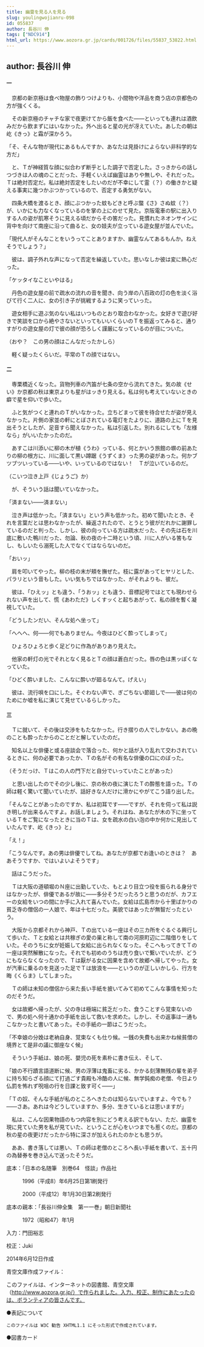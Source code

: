 ```yaml
---
title: 幽霊を見る人を見る
slug: youlingwojianru-098
id: 055837
author: 長谷川 伸
tags: ["NDC914"]
html_url: https://www.aozora.gr.jp/cards/001726/files/55837_53822.html
---
```


## author: 長谷川 伸

#### 一




　京都の新京極は食べ物屋の飾りつけよりも、小間物や洋品を商う店の京都色の方が強くくる。

　その新京極のチャチな家で夜更けてから飯を食べた――といっても連れは酒飲みだから飲まずにはいなかった。外へ出ると星の光が冴えていた。あしたの朝は屹《きっ》と霜が深かろう。

「そ、そんな物が現代にあるもんですか、あなたは見掛けによらない非科学的な方だ」

　と、Ｔが神経質な顔に似合わず断乎とした調子で否定した。さっきからの話しつづきは人の魂のことだった、手軽くいえば幽霊はありや無しや、それだった。Ｔは絶対否定だ。私は絶対否定をしたいのだが不幸にして霊（？）の働きかと疑える事実に幾つかぶつかっているので、否定する勇気がない。

　四条大橋を渡るとき、顔にぶつかった蚊もどきと呼ぶ螫《さ》さぬ蚊（？）が、いかにも力なくなっているのを掌の上にのせて見た。京阪電車の駅に出入りする人の姿が肌寒そうに見える頃だからその筈だった。見慣れたネオンサインに背中を向けて南座に沿って曲ると、女の妓夫が立っている遊女屋が並んでいた。

「現代人がそんなことをいうってことありますか、幽霊なんてあるもんか。ねえそうでしょう？」

　彼は、調子外れな声になって否定を繰返していた。思いなしか彼は変に熱心だった。

「ケッタイなこといやはる」

　丹色の遊女屋の前で疏水の流れの音を聞き、向う岸の八百政の灯の色を淡く浴びて行く二人に、女の引き子が挑戦するように笑っていった。

　遊女相手に遊ぶ気のない私はいつものとおり取合わなかった。女好きで遊び好きで笑談を口から絶やさないといってもいいくらいのＴを振返ってみると、通りすがりの遊女屋の灯で彼の顔が恐ろしく謹厳になっているのが目についた。

（おや？　この男の顔はこんなだったかしら）

　軽く疑ったくらいだ。平常のＴの顔ではない。



#### 二




　専栗橋近くなった。貨物列車の汽笛が七条の空から流れてきた。気の故《せい》か京都の秋は東京よりも星がはッきり見える。私は何も考えていないときの癖で星を仰いで歩いた。

　ふと気がつくと連れのＴがいなかった。立ちどまって彼を待合せたが姿が見えなかった。片側の家並の軒にとぼされている電灯をたよりに、道路の上にＴを見出そうとしたが、足音すら聞えなかった。私は引返した。別れるにしても「左様なら」がいいたかったのだ。

　あすこは川添いに柳の木が植《うわ》っている、何とかいう旅館の塀の前あたりの柳の根方に、川に面して黒い蹲踞《うずくま》った男の姿があった。何かブツブツいっている――いや、いっているのではない！　Ｔが泣いているのだ。

（こいつ泣き上戸《じょうご》か）

　が、そういう話は聞いていなかった。

「済まない――済まない」

　泣き声は低かった。「済まない」という声も低かった。初めて聞いたとき、それを言葉だとは思わなかったが、繰返されたので、とうとう彼がだれかに謝罪しているのだと判った、しかし、彼の向っている方は疏水だった、その先は石を川底に敷いた鴨川だった、勿論、秋の夜の十二時という頃、川に人がいる筈もなし、もしいたら溺死した人でなくてはならないのだ。

「おいッ」

　肩を叩いてやった。柳の枝の末が頬を撫ぜた。枝に露があってヒヤリとした、パラリという音もした。いい気もちではなかった、がそれよりも、彼だ。

　彼は、「ひえッ」とも違う、「うおッ」とも違う、音標記号ではとても現わせられない声を出して、慌《あわただ》しくすッくと起ちあがって、私の顔を暫く凝視していた。

「どうしたンだい、そんな処へ坐って」

「へへへ、何――何でもありません。今夜はひどく酔ってしまって」

　ひょろひょろと歩く足どりに作為がありあり見えた。

　他家の軒灯の光でそれとなく見るとＴの顔は蒼白だった。唇の色は黒ッぽくなっていた。

「ひどく酔いました、こんなに酔いが廻るなんて。げえい」

　彼は、流行唄を口にした。そぐわない声で、ぎごちない節廻しで――彼は何のためにか嘘を私に演じて見せているらしかった。



#### 三




　Ｔに就いて、その後は交渉をもたなかった。行き摺りの人でしかない。あの晩のことも酔ったからのことだと解していたのだ。

　知名以上な俳優と或る座談会で落合った、何かと話が入り乱れて交わされているときに、何の必要であったか、Ｔの名がその有名な俳優の口にのぼった。

（そうだっけ、Ｔはこの人の門下だと自分でいっていたことがあった）

　と思い出したのでその少し後に、京の秋の夜に演じたＴの酔態を語った。Ｔの師は軽く驚いて聞いていたが、話好きな人だけに滑かにやがてこう語り出した。

「そんなことがあったのですか、私は初耳です――ですが、それを伺って私は説き明しが出来るんですよ。お話しましょう。それはね、あなたが木の下に坐っているＴをご覧になったときに当のＴは、女を疏水の白い泡の中か何かに見出していたんです、屹《きっ》と」

「え！」

「こうなんです。あの男は俳優でしてね。あなたが京都でお逢いのときは？　ああそうですか、ではいよいよそうです」

　話はこうだった。

　Ｔは大阪の道頓堀のＮ座に出勤していた、もとより目立つ役を振られる身分ではなかったが、俳優であるが故に――多分そうだったろうと思うのだが、カフエーの女給をいつの間にか手に入れて喜んでいた。女給は広島市から十里ばかりの貧乏寺の僧侶の一人娘で、年は十七だった。美貌ではあったが無智だったという。

　大阪から京都それから神戸、Ｔの出ている一座はその三カ所をぐるぐる興行して歩いた、Ｔと女給とは共稼ぎの愛の巣と称して南の河原町辺に二階借りをしていた。そのうちに女が妊娠して女給に出られなくなった。そこへもってきてＴの一座は突然解散になった。それでも初めのうちは売り食いで繋いでいたが、どうにもならなくなったので、Ｔは厭がる女に因果を含めて故郷へ帰してやった。女が汽車に乗るのを見送った足でＴは放浪を――というのが正しいかしら、行方を晦《くらま》してしまった。

　Ｔの師は未知の僧侶から来た長い手紙を披いてみて初めてこんな事情を知ったのだそうだ。

　女は故郷へ帰ったが、父の寺は極端に貧乏だった、食うことすら覚束ないので、男の処へ何十通かの手紙を出して救いを求めた。しかし、その返事は一通もこなかったと書いてあった。その手紙の一節はこうだった。

「不幸娘の分娩は老衲自身、覚束なくも仕り候。一銭の失費も出来かね候貧僧の境界とて是非の議に御座なく候」

　そういう手紙は、娘の死、嬰児の死を素朴に書き伝え、そして、

「娘の不行蹟言語道断に候、男の浮薄は鬼畜に劣る、かかる刻薄無残の輩を弟子に持ち知らざる顔にて打過ごす貴殿も冷酷の人に候、無学鈍痴の老僧、今日より仏罰を怖れず呪咀の行を日課と致す可く――」

「Ｔの奴、そんな手紙が私のところへきたのは知らないでいますよ、今でも？――さあ。あれは今どうしていますか、多分、生きているとは思いますが」

　私は、こんな因果物語のもつ内容を別にどう考える訳でもない、ただ、幽霊を現に見ていた男を私が見ていた、ということが心をいつまでも惹くのだ。京都の秋の星の夜更けだったから特に深さが加えられたのかとも思うが。

　ああ、書き落しては悪い、Ｔの師は老僧のところへ長い手紙を書いて、五十円の為替券を巻き込んで送ったそうだ。













底本：「日本の名随筆　別巻64　怪談」作品社

　　　1996（平成8）年6月25日第1刷発行

　　　2000（平成12）年1月30日第2刷発行

底本の親本：「長谷川伸全集　第一一巻」朝日新聞社

　　　1972（昭和47）年1月

入力：門田裕志

校正：Juki

2014年6月12日作成

青空文庫作成ファイル：

このファイルは、インターネットの図書館、青空文庫（http://www.aozora.gr.jp/）で作られました。入力、校正、制作にあたったのは、ボランティアの皆さんです。











●表記について


	このファイルは W3C 勧告 XHTML1.1 にそった形式で作成されています。







●図書カード